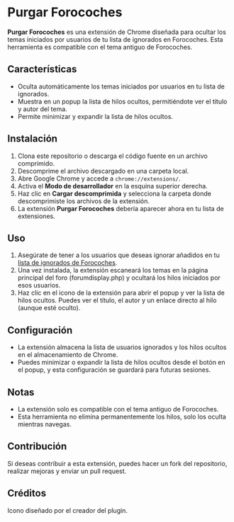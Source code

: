 # Purgar Forocoches

**Purgar Forocoches** es una extensión de Chrome diseñada para ocultar los temas iniciados por usuarios de tu lista de ignorados en Forocoches. Esta herramienta es compatible con el tema antiguo de Forocoches.

## Características
- Oculta automáticamente los temas iniciados por usuarios en tu lista de ignorados.
- Muestra en un popup la lista de hilos ocultos, permitiéndote ver el título y autor del tema.
- Permite minimizar y expandir la lista de hilos ocultos.

## Instalación
1. Clona este repositorio o descarga el código fuente en un archivo comprimido.
2. Descomprime el archivo descargado en una carpeta local.
3. Abre Google Chrome y accede a `chrome://extensions/`.
4. Activa el **Modo de desarrollador** en la esquina superior derecha.
5. Haz clic en **Cargar descomprimida** y selecciona la carpeta donde descomprimiste los archivos de la extensión.
6. La extensión **Purgar Forocoches** debería aparecer ahora en tu lista de extensiones.

## Uso
1. Asegúrate de tener a los usuarios que deseas ignorar añadidos en tu [lista de ignorados de Forocoches](https://forocoches.com/foro/profile.php?do=ignorelist).
2. Una vez instalada, la extensión escaneará los temas en la página principal del foro (forumdisplay.php) y ocultará los hilos iniciados por esos usuarios.
3. Haz clic en el icono de la extensión para abrir el popup y ver la lista de hilos ocultos. Puedes ver el título, el autor y un enlace directo al hilo (aunque esté oculto).

## Configuración
- La extensión almacena la lista de usuarios ignorados y los hilos ocultos en el almacenamiento de Chrome. 
- Puedes minimizar o expandir la lista de hilos ocultos desde el botón en el popup, y esta configuración se guardará para futuras sesiones.

## Notas
- La extensión solo es compatible con el tema antiguo de Forocoches.
- Esta herramienta no elimina permanentemente los hilos, solo los oculta mientras navegas.

## Contribución
Si deseas contribuir a esta extensión, puedes hacer un fork del repositorio, realizar mejoras y enviar un pull request.

## Créditos
Icono diseñado por el creador del plugin.
